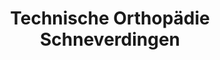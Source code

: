 ---
title: "Technische Orthopädie Schneverdingen"
url: /schneverdingen/technische-orthopaedie-schneverdingen/
shop: Sanitätshaus
---